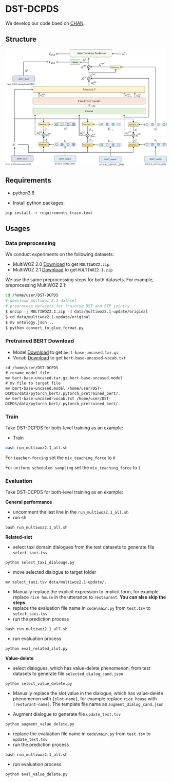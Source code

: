 # DST-DCPDS

We develop our code baed on [CHAN](https://github.com/smartyfh/CHAN-DST.git).  

## Structure
![DST-DCPDS structure](https://github.com/helloacl/DST-DCPDS/blob/main/image/DST-DCPDS.png)

## Requirements

* python3.6

* Install python packages:
~~~
pip install -r requirements_train.text
~~~

## Usages
### Data preprocessing
We conduct experiments on the following datasets:

* MultiWOZ 2.0 [Download](https://www.repository.cam.ac.uk/bitstream/handle/1810/280608/MULTIWOZ2.zip?sequence=3&isAllowed=y) to get `MULTIWOZ2.zip`
* MultiWOZ 2.1 [Download](https://www.repository.cam.ac.uk/bitstream/handle/1810/294507/MULTIWOZ2.1.zip?sequence=1&isAllowed=y) to get `MULTIWOZ2.1.zip`

We use the same preprocessing steps for both datasets. For example, preprocessing MultiWOZ 2.1:
```bash
cd /home/user/DST-DCPDS
# download multiwoz 2.1 dataset
# preprocess datasets for training DST and STP jointly
$ unzip -j MULTIWOZ2.1.zip -d data/multiwoz2.1-update/original
$ cd data/multiwoz2.1-update/original
$ mv ontology.json ..
$ python convert_to_glue_format.py
```

### Pretrained BERT Download
 * Model [Download](https://s3.amazonaws.com/models.huggingface.co/bert/bert-base-uncased.tar.gz) to get `bert-base-uncased.tar.gz`
 * Vocab [Download](https://s3.amazonaws.com/models.huggingface.co/bert/bert-base-uncased-vocab.txt) to get `bert-base-uncased-vocab.txt`
```
cd /home/user/DST-DCPDS
# rename model file
mv bert-base-uncased.tar.gz bert-base-uncased.model
# mv file to target file
mv bert-base-uncased.model /home/user/DST-DCPDS/data/pytorch_bert/.pytorch_pretrained_bert/.
mv bert-base-uncased-vocab.txt /home/user/DST-DCPDS/data/pytorch_bert/.pytorch_pretrained_bert/.
```

### Train
Take DST-DCPDS for both-level training as an example:
- Train
```bash
bash run_multiwoz2.1_all.sh
```

For `teacher-forcing` set the `mix_teaching_force` to `0`

For `uniform scheduled sampling` set the `mix_teaching_force` to `1` 

###  Evaluation

Take DST-DCPDS for both-level training as an example:

**General performance** 

-  uncomment the last line in the `run_multiwoz2.1_all.sh`
-  run sh 
```
bash run_multiwoz2.1_all.sh
```
**Related-slot**

- select taxi domain dialogues from the test datasets to generate file `select_taxi.tsv`
```
python select_taxi_dialouge.py
```
-  move selected dialogue to target folder 
```
mv select_taxi.tsv data/multiwoz2.1-update/.
```
- Manually replace the explicit expression to implicit form, for example replace `rice house` in the utterance to `restaurant`. **You can also skip the steps**.
- replace the evaluation file name in `code\main.py` from `test.tsv` to `select_taxi.tsv`
- run the prediction process
```
bash run_multiwoz2.1_all.sh
```
- run evaluation process
```
python eval_related_slot.py
```
**Value-delete**

- select dialogues, which has value-delete phenomenon, from test datasets to generate file `selected_dialog_cand.json`
```
python select_value_delete.py
```
- Manually replace the slot value in the dialogue, which has value-delete phenomenon  with `[slot-name]`, for example replace `rice house` with `[resturant-name]`. The template file name as `augment_dialog_cand.json`

- Augment dialogue to generate file `update_test.tsv`
```
python augment_value_delete.py
```

- replace the evaluation file name in `code\main.py` from `test.tsv` to `update_test.tsv`
- run the prediction process
```
bash run_multiwoz2.1_all.sh
```
- run evaluation process
```
python eval_value_delete.py
```
